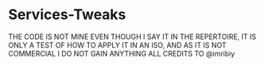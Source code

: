 # Services-Tweaks

THE CODE IS NOT MINE EVEN THOUGH I SAY IT IN THE REPERTOIRE, IT IS ONLY A TEST OF HOW TO APPLY IT IN AN ISO, AND AS IT IS NOT COMMERCIAL I DO NOT GAIN ANYTHING ALL CREDITS TO @imribiy
